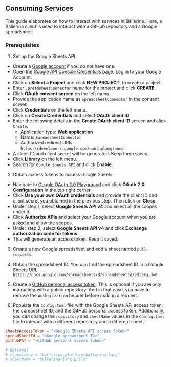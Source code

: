 ## Consuming Services

This guide elaborates on how to interact with services in Ballerina. Here, a Ballerina client is used to interact with a GitHub repository and a Google spreadsheet.

### Prerequisites

1. Set up the Google Sheets API.

- Create a [Google account](https://accounts.google.com/signup/v2/webcreateaccount?utm_source=ga-ob-search&utm_medium=google-account&flowName=GlifWebSignIn&flowEntry=SignUp) if you do not have one.
- Open the [Google API Console Credentials](https://console.developers.google.com/apis/credentials) page. Log in to your Google Account.
- Click on **Select a Project** and click **NEW PROJECT**, to create a project.
- Enter `SpreadsheetConnector` name for the project and click **CREATE**.
- Click **OAuth consent screen** on the left menu.
- Provide the application name as `SpreadsheetConnector` in the consent screen.
- Click **Credentials** on the left menu.
- Click on **Create Credentials** and select **OAuth client ID**.
- Enter the following details in the **Create OAuth client ID** screen and click `Create`.
    - Application type: **Web application**
    - Name: `SpreadsheetConnector`
    - Authorized redirect URIs: `https://developers.google.com/oauthplayground`
- A client ID and client secret will be generated. Keep them saved.
- Click **Library** on the left menu.
- Search for `Google Sheets API` and click **Enable**.

2. Obtain access tokens to access Google Sheets.

- Navigate to [Google OAuth 2.0 Playground](https://developers.google.com/oauthplayground/) and click **OAuth 2.0 Configuration** in the top right corner.
- Click **Use your own OAuth credentials** and provide the client ID and client secret you obtained in the previous step. Then click on **Close**.
- Under step 1, select **Google Sheets API v4** and select all the scopes under it.
- Click **Authorize APIs** and select your Google account when you are asked and allow the scopes.
- Under step 2, select **Google Sheets API v4** and click **Exchange authorization code for tokens**.
- This will generate an access token. Keep it saved.

3. Create a new Google spreadsheet and add a sheet named `pull-requests`.

4. Obtain the spreadsheet ID. You can find the spreadsheet ID in a Google Sheets URL: `https://docs.google.com/spreadsheets/d/spreadsheetId/edit#gid=0`

5. Create a [GitHub personal access token](https://docs.github.com/en/authentication/keeping-your-account-and-data-secure/creating-a-personal-access-token). This is optional if you are only interacting with a public repository. And in that case, you have to remove the `Authorization` header before making a request.

6. Populate the `Config.toml` file with the Google Sheets API access token, the spreadsheet ID, and the GitHub personal access token. Additionally, you can change the `repository` and `sheetName` values in the `Config.toml` file to interact with a different repository and a different sheet.
```toml
sheetsAccessToken = "<Google Sheets API access token>"
spreadSheetId = "<Google spreadsheet ID>"
githubPAT = "<GitHub personal access token>"

# Optional
# repository = "ballerina-platform/ballerina-lang"
# sheetName = "ballerina-lang-pulls"
```


